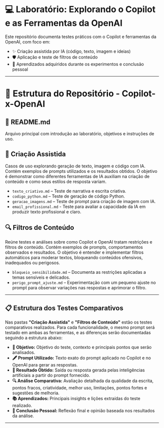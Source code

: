 # 💻 Laboratório: Explorando o Copilot e as Ferramentas da OpenAI

Este repositório documenta testes práticos com o Copilot e ferramentas da OpenAI, com foco em:

- ✨ Criação assistida por IA (código, texto, imagem e ideias)
- 🛡️ Aplicação e teste de filtros de conteúdo
- 📘 Aprendizados adquiridos durante os experimentos e conclusão pessoal

---

# 📂 Estrutura do Repositório - Copilot-x-OpenAI  

## 📜 README.md  
Arquivo principal com introdução ao laboratório, objetivos e instruções de uso.   

## 🤖 Criação Assistida  
Casos de uso explorando geração de texto, imagem e código com IA.  Contém exemplos de prompts utilizados e os resultados obtidos. O objetivo é demonstrar como diferentes ferramentas de IA auxiliam na criação de conteúdo e como seus estilos de resposta variam.
- `texto_criativo.md` – Teste de narrativa e escrita criativa.
- `codigo_python.md` – Teste de geração de código Python.  
- `geracao_imagens.md` – Teste de prompt para criação de imagem com IA.
- `email_profissional.md` -  Teste para avaliar a capacidade da IA em produzir texto profissional e claro.
  
## 🔍 Filtros de Conteúdo  
Reúne testes e análises sobre como Copilot e OpenAI tratam restrições e filtros de conteúdo. Contém exemplos de prompts, comportamentos observados e resultados. O objetivo é entender e implementar filtros automáticos para moderar textos, bloqueando conteúdos ofensivos, inadequados ou perigosos.
- `bloqueio_sensibilidade.md` – Documenta as restrições aplicadas a temas sensíveis e delicados.
- `perigo_prompt_ajuste.md` – Experimentação com um pequeno ajuste no prompt para observar variações nas respostas e aprimorar o filtro.
  
---

## 📋 Estrutura dos Testes Comparativos
Nas pastas **"Criação Assistida"** e **"Filtros de Conteúdo"** estão os testes comparativos realizados. Para cada funcionalidade, o mesmo prompt será testado em ambas as ferramentas, e as diferenças serão documentadas seguindo a estrutura abaixo:

- **📝 Objetivo:** Objetivo do teste, contexto e principais pontos que serão analisados.  
- **🖋️ Prompt Utilizado:** Texto exato do prompt aplicado no Copilot e no OpenAI para gerar as respostas.  
- **🎯 Resultado Obtido:** Saída ou resposta gerada pelas inteligências artificiais a partir do prompt fornecido.  
- **🔍 Análise Comparativa:** Avaliação detalhada da qualidade da escrita, pontos fracos, criatividade, melhor uso, limitações, pontos fortes e sugestões de melhoria. 
- **📚 Aprendizados:** Principais insights e lições extraídas do teste realizado.  
- **🧠 Conclusão Pessoal:** Reflexão final e opinião baseada nos resultados da análise.  

---
